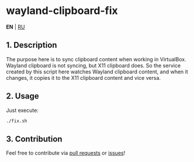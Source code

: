 # wayland-clipboard-fix

**EN** | [RU](README_RU.md)

## 1. Description

The purpose here is to sync clipboard content when working in VirtualBox.
Wayland clipboard is not syncing, but X11 clipboard does.
So the service created by this script here watches Wayland clipboard content, and when it changes, it copies it to the X11 clipboard content and vice versa.

## 2. Usage

Just execute:

```bash
./fix.sh
```

## 3. Contribution

Feel free to contribute via [pull requests](https://github.com/Nikolai2038/wayland-clipboard-fix/pulls) or [issues](https://github.com/Nikolai2038/wayland-clipboard-fix/issues)!
